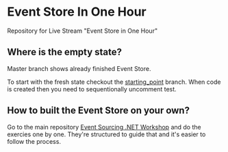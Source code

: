 # Event Store In One Hour
Repository for Live Stream "Event Store in One Hour"

## Where is the empty state?

Master branch shows already finished Event Store. 

To start with the fresh state checkout the [starting_point](https://github.com/oskardudycz/EventStoreInOneHour/tree/starting_point) branch. When code is created then you need to sequentionally uncomment test.

## How to built the Event Store on your own?

Go to the main repository [Event Sourcing .NET Workshop](https://github.com/oskardudycz/EventSourcing.NetCore/tree/master/Workshop)   and do the exercies one by one. They're structured to guide that and it's easier to follow the process.
